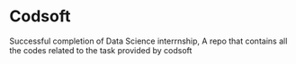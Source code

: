 # Codsoft
Successful completion of  Data Science interrnship, A repo that contains all the codes related to the task provided by codsoft 
